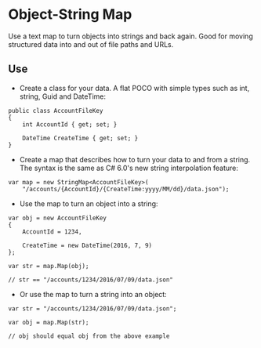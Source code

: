 # Object-String Map

Use a text map to turn objects into strings and back again. Good for moving structured data into and out of file paths and URLs.

## Use

- Create a class for your data. A flat POCO with simple types such as int, string, Guid and DateTime:
```
public class AccountFileKey
{
    int AccountId { get; set; }
    
    DateTime CreateTime { get; set; }
}
```
- Create a map that describes how to turn your data to and from a string. The syntax is the same as C# 6.0's new string interpolation feature:
```
var map = new StringMap<AccountFileKey>(
    "/accounts/{AccountId}/{CreateTime:yyyy/MM/dd}/data.json");
```
- Use the map to turn an object into a string:
```
var obj = new AccountFileKey
{
    AccountId = 1234,
    
    CreateTime = new DateTime(2016, 7, 9)
};

var str = map.Map(obj);

// str == "/accounts/1234/2016/07/09/data.json"
```
- Or use the map to turn a string into an object:
```
var str = "/accounts/1234/2016/07/09/data.json";

var obj = map.Map(str);

// obj should equal obj from the above example
```
